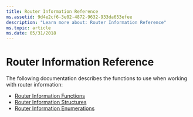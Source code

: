 ```yaml
---
title: Router Information Reference
ms.assetid: 9d4e2cf6-3e02-4872-9632-933da653efee
description: "Learn more about: Router Information Reference"
ms.topic: article
ms.date: 05/31/2018
---
```


# Router Information Reference

The following documentation describes the functions to use when working with router information:

-   [Router Information Functions](router-information-functions.md)
-   [Router Information Structures](router-information-structures.md)
-   [Router Information Enumerations](router-information-enumerations.md)

 

 




